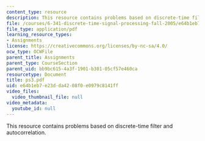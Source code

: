 ```yaml
---
content_type: resource
description: This resource contains problems based on discrete-time filter and autocorrelation.
file: /courses/6-341-discrete-time-signal-processing-fall-2005/e64b1eb7e23dda4208f0e0979c8141ff_ps3.pdf
file_type: application/pdf
learning_resource_types:
- Assignments
license: https://creativecommons.org/licenses/by-nc-sa/4.0/
ocw_type: OCWFile
parent_title: Assignments
parent_type: CourseSection
parent_uid: bb9bc615-4a3f-1901-b301-05cf57e460ca
resourcetype: Document
title: ps3.pdf
uid: e64b1eb7-e23d-da42-08f0-e0979c8141ff
video_files:
  video_thumbnail_file: null
video_metadata:
  youtube_id: null
---
```

This resource contains problems based on discrete-time filter and autocorrelation.